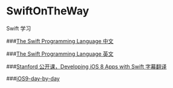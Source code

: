 # SwiftOnTheWay
Swift 学习

###[The Swift Programming Language 中文](http://wiki.jikexueyuan.com/project/swift/)

###[The Swift Programming Language 英文](https://developer.apple.com/library/prerelease/ios/documentation/Swift/Conceptual/Swift_Programming_Language/index.html#//apple_ref/doc/uid/TP40014097-CH3-ID0)

###[Stanford 公开课，Developing iOS 8 Apps with Swift 字幕翻译](https://github.com/X140Yu/Developing_iOS_8_Apps_With_Swift)

###[iOS9-day-by-day](https://github.com/shinobicontrols/iOS9-day-by-day)
